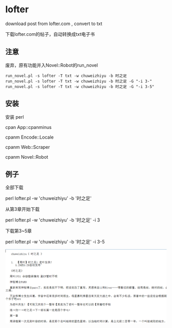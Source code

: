 # lofter

download post from lofter.com  ,  convert to  txt

下载lofter.com的帖子，自动转换成txt电子书

## 注意

废弃，原有功能并入Novel::Robot的run_novel

    run_novel.pl -s lofter -T txt -w chuweizhiyu -b 时之足
    run_novel.pl -s lofter -T txt -w chuweizhiyu -b 时之足 -G "-i 3-"
    run_novel.pl -s lofter -T txt -w chuweizhiyu -b 时之足 -G "-i 3-5"

## 安装

安装 perl

cpan App::cpanminus

cpanm Encode::Locale

cpanm Web::Scraper

cpanm Novel::Robot

## 例子

全部下载

perl lofter.pl -w 'chuweizhiyu' -b '时之足'

从第3章开始下载

perl lofter.pl -w 'chuweizhiyu' -b '时之足' -i 3

下载第3~5章

perl lofter.pl -w 'chuweizhiyu' -b '时之足' -i 3-5

![lofter.png](lofter.png)
